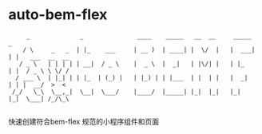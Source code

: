 # auto-bem-flex

```
     _              _               ____    _____   __  __     _____   _               
    / \     _   _  | |_    ___     | __ )  | ____| |  \/  |   |  ___| | |   ___  __  __
   / _ \   | | | | | __|  / _ \    |  _ \  |  _|   | |\/| |   | |_    | |  / _ \ \ \/ /
  / ___ \  | |_| | | |_  | (_) |   | |_) | | |___  | |  | |   |  _|   | | |  __/  >  < 
 /_/   \_\  \__,_|  \__|  \___/    |____/  |_____| |_|  |_|   |_|     |_|  \___| /_/\_\


```
                             
快速创建符合bem-flex 规范的小程序组件和页面